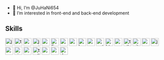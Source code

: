 - 👋 Hi, I’m @JuHaNi654
- 👀 I’m interested in front-end and back-end development

## Skills
<div align="left">
  <img src="https://cdn.jsdelivr.net/gh/devicons/devicon/icons/javascript/javascript-original.svg" height="25" width="25" alt="javascript logo"  />
  <img src="https://cdn.jsdelivr.net/gh/devicons/devicon/icons/typescript/typescript-original.svg" height="25" width="25" alt="typescript logo"  />
  <img src="https://cdn.jsdelivr.net/gh/devicons/devicon/icons/react/react-original.svg" height="25" width="25" alt="react logo"  />
  <img src="https://cdn.jsdelivr.net/gh/devicons/devicon/icons/jest/jest-plain.svg" height="25" width="25" alt="jest logo"  />
  <img src="https://cdn.jsdelivr.net/gh/devicons/devicon/icons/nodejs/nodejs-original.svg" height="25" width="25" alt="nodejs logo"  />
  <img src="https://cdn.jsdelivr.net/gh/devicons/devicon/icons/figma/figma-original.svg" height="25" width="25" alt="figma logo"  />
  <img src="https://cdn.jsdelivr.net/gh/devicons/devicon/icons/postgresql/postgresql-original.svg" height="25" width="25" alt="postgresql logo"  />
  <img src="https://cdn.jsdelivr.net/gh/devicons/devicon/icons/redis/redis-original.svg" height="25" width="25" alt="redis logo"  />
  <img src="https://cdn.jsdelivr.net/gh/devicons/devicon/icons/bash/bash-original.svg" height="25" width="25" alt="bash logo"  />
  <img src="https://cdn.jsdelivr.net/gh/devicons/devicon/icons/go/go-original.svg" height="25" width="25" alt="go logo"  />
  <img src="https://cdn.jsdelivr.net/gh/devicons/devicon/icons/python/python-original.svg" height="25" width="25" alt="python logo"  />
  <img src="https://cdn.jsdelivr.net/gh/devicons/devicon/icons/html5/html5-original.svg" height="25" width="25" alt="html5 logo"  />
  <img src="https://cdn.jsdelivr.net/gh/devicons/devicon/icons/css3/css3-original.svg" height="25" width="25" alt="css3 logo"  />
  <img src="https://cdn.jsdelivr.net/gh/devicons/devicon/icons/tailwindcss/tailwindcss-original-wordmark.svg" height="25" width="25" alt="tailwindcss logo"  />
  <img src="https://cdn.jsdelivr.net/gh/devicons/devicon/icons/git/git-original.svg" height="25" width="25" alt="git logo"  />
  <img src="https://cdn.jsdelivr.net/gh/devicons/devicon/icons/npm/npm-original-wordmark.svg" height="25" width="25" alt="npm logo"  />
  <img src="https://cdn.jsdelivr.net/gh/devicons/devicon/icons/java/java-original.svg" height="25" width="25" alt="java logo"  />
  <img src="https://cdn.jsdelivr.net/gh/devicons/devicon/icons/spring/spring-original.svg" height="25" width="25" alt="spring logo"  />
  <img src="https://cdn.jsdelivr.net/gh/devicons/devicon/icons/vim/vim-original.svg" height="25" width="25" alt="vim logo"  />
  <img src="https://cdn.jsdelivr.net/gh/devicons/devicon/icons/vscode/vscode-original.svg" height="25" width="25" alt="vscode logo"  />
  <img src="https://cdn.jsdelivr.net/gh/devicons/devicon/icons/trello/trello-plain.svg" height="25" width="25" alt="trello logo"  />
  <img src="https://cdn.jsdelivr.net/gh/devicons/devicon/icons/mysql/mysql-original.svg" height="25" width="25" alt="mysql logo"  />
  <img src="https://cdn.jsdelivr.net/gh/devicons/devicon/icons/express/express-original.svg" height="25" width="25" alt="express logo"  />
  <img src="https://cdn.jsdelivr.net/gh/devicons/devicon/icons/docker/docker-original.svg" height="25" width="25" alt="docker logo"  />
</div>

###
